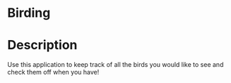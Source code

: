 # Birding

# Description
Use this application to keep track of all the birds you would like to see and check them off when you have! 
